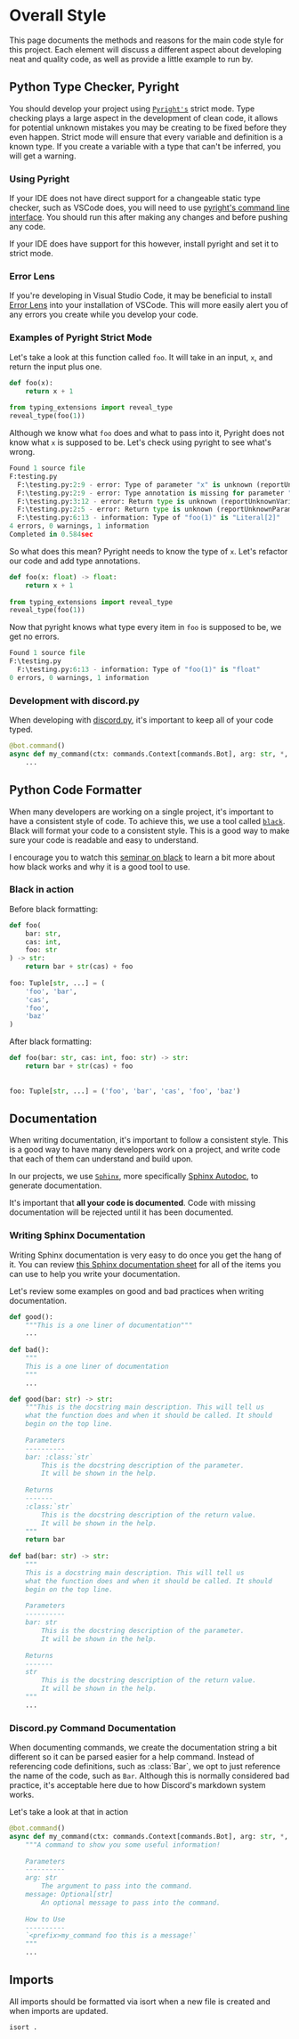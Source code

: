 # Overall Style
This page documents the methods and reasons for the main code style for this project.
Each element will discuss a different aspect about developing neat and quality code, as well as provide a little example to run by.
 
## Python Type Checker, Pyright
You should develop your project using [`Pyright's`](https://github.com/microsoft/pyright) strict mode. Type checking plays a large aspect in the development
of clean code, it allows for potential unknown mistakes you may be creating to be fixed before they even happen. Strict mode will ensure that every variable and definition
is a known type. If you create a variable with a type that can't be inferred, you will get a warning.
 
### Using Pyright
If your IDE does not have direct support for a changeable static type checker, such as VSCode does, you will need to use
[pyright's command line interface](https://github.com/RobertCraigie/pyright-python). You should run this after making any changes and before pushing any code.
 
If your IDE does have support for this however, install pyright and set it to strict mode.
 
### Error Lens
If you're developing in Visual Studio Code, it may be beneficial to install [Error Lens](https://github.com/karlsander/vscode-error-lens) into your
installation of VSCode. This will more easily alert you of any errors you create while you develop your code.
 
### Examples of Pyright Strict Mode
 
Let's take a look at this function called `foo`. It will take in an input, `x`, and return the input plus one.
```python
def foo(x):
    return x + 1
   
from typing_extensions import reveal_type
reveal_type(foo(1))
```
 
Although we know what `foo` does and what to pass into it, Pyright does not know what `x` is supposed to be. Let's check using pyright to see what's wrong.
 
```python
Found 1 source file
F:testing.py
  F:\testing.py:2:9 - error: Type of parameter "x" is unknown (reportUnknownParameterType)
  F:\testing.py:2:9 - error: Type annotation is missing for parameter "x" (reportMissingParameterType)        
  F:\testing.py:3:12 - error: Return type is unknown (reportUnknownVariableType)
  F:\testing.py:2:5 - error: Return type is unknown (reportUnknownParameterType)
  F:\testing.py:6:13 - information: Type of "foo(1)" is "Literal[2]"
4 errors, 0 warnings, 1 information
Completed in 0.584sec
```
 
So what does this mean? Pyright needs to know the type of `x`. Let's refactor our code and add type annotations.
```python
def foo(x: float) -> float:
    return x + 1
 
from typing_extensions import reveal_type
reveal_type(foo(1))
```
 
Now that pyright knows what type every item in `foo` is supposed to be, we get no errors.
```python
Found 1 source file
F:\testing.py
  F:\testing.py:6:13 - information: Type of "foo(1)" is "float"
0 errors, 0 warnings, 1 information
```
 
### Development with discord.py
When developing with [discord.py](https://github.com/Rapptz/discord.py), it's important to keep all of your code typed.
 
```python
@bot.command()
async def my_command(ctx: commands.Context[commands.Bot], arg: str, *, message: Optional[str] = None) -> None:
    ...
```
 
## Python Code Formatter
When many developers are working on a single project, it's important to have a consistent style of code. To achieve this, we use a tool called [`black`](https://black.readthedocs.io/en/stable/). Black will format your code to a consistent style. This is a good way to make sure your code is readable and easy to understand.
 
I encourage you to watch this [seminar on black](https://www.youtube.com/watch?v=esZLCuWs_2Y) to learn a bit more about how black works and why it is a good tool to use.
 
### Black in action
Before black formatting:
```python
def foo(
    bar: str,
    cas: int,
    foo: str
) -> str:
    return bar + str(cas) + foo
 
foo: Tuple[str, ...] = (
    'foo', 'bar',
    'cas',
    'foo',
    'baz'
)
```
After black formatting:
```python
def foo(bar: str, cas: int, foo: str) -> str:
    return bar + str(cas) + foo
 
 
foo: Tuple[str, ...] = ('foo', 'bar', 'cas', 'foo', 'baz')
```
 
## Documentation
When writing documentation, it's important to follow a consistent style. This is a good way to have many developers work on a project, and write code that
each of them can understand and build upon.
 
In our projects, we use [`Sphinx`](https://www.sphinx-doc.org/), more specifically [Sphinx Autodoc](https://www.sphinx-doc.org/en/master/usage/extensions/autodoc.html), to generate documentation. 
 
It's important that **all your code is documented**. Code with missing documentation will be rejected until it has been documented.
 
### Writing Sphinx Documentation
Writing Sphinx documentation is very easy to do once you get the hang of it. You can review [this Sphinx documentation sheet](https://pythonhosted.org/an_example_pypi_project/sphinx.html) for all of the items you can use to help
you write your documentation.
 
Let's review some examples on good and bad practices when writing documentation.
 
```python
def good():
    """This is a one liner of documentation"""
    ...
 
def bad():
    """
    This is a one liner of documentation
    """
    ...
```
```python
def good(bar: str) -> str:
    """This is the docstring main description. This will tell us
    what the function does and when it should be called. It should
    begin on the top line.
 
    Parameters
    ----------
    bar: :class:`str`
        This is the docstring description of the parameter.
        It will be shown in the help.
 
    Returns
    -------
    :class:`str`
        This is the docstring description of the return value.
        It will be shown in the help.
    """
    return bar
 
def bad(bar: str) -> str:
    """
    This is a docstring main description. This will tell us
    what the function does and when it should be called. It should
    begin on the top line.
 
    Parameters
    ----------
    bar: str
        This is the docstring description of the parameter.
        It will be shown in the help.
   
    Returns
    -------
    str
        This is the docstring description of the return value.
        It will be shown in the help.
    """
    ...
```
 
### Discord.py Command Documentation
When documenting commands, we create the documentation string a bit different
so it can be parsed easier for a help command. Instead of referencing code definitions, such as :class:\`Bar\`, 
we opt to just reference the name of the code, such as `Bar`. Although this is normally considered bad practice, it's acceptable
here due to how Discord's markdown system works.

Let's take a look at that in action
```python
@bot.command()
async def my_command(ctx: commands.Context[commands.Bot], arg: str, *, message: Optional[str] = None) -> None:
    """A command to show you some useful information!
   
    Parameters
    ----------
    arg: str
        The argument to pass into the command.
    message: Optional[str]
        An optional message to pass into the command.
 
    How to Use
    ----------
    `<prefix>my_command foo this is a message!`
    """
    ...
```
 
## Imports
All imports should be formatted via isort when a new file is created and when imports are updated.

```shell
isort .
```

